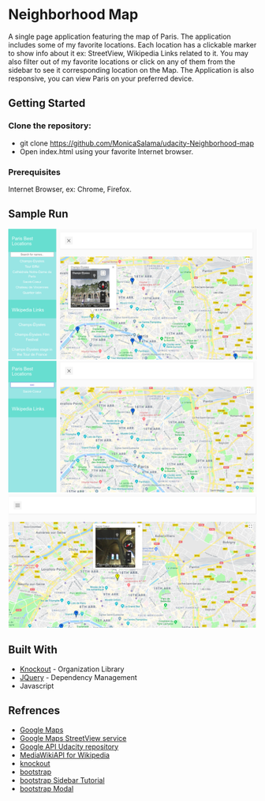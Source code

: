 # Neighborhood Map

A single page application featuring the map of Paris.
The application includes some of my favorite locations.
Each location has a clickable marker to show info about it ex: StreetView, Wikipedia Links related to it.
You may also filter out of my favorite locations or click on any of them from the sidebar to see it corresponding location on the Map.
The Application is also responsive, you can view Paris on your preferred device.


## Getting Started

### Clone the repository:
* git clone https://github.com/MonicaSalama/udacity-Neighborhood-map
* Open index.html using your favorite Internet browser.


### Prerequisites

Internet Browser, ex: Chrome, Firefox.


## Sample Run

![Alt text](SampleRun/1.png?raw=true)
![Alt text](SampleRun/2.png?raw=true)
![Alt text](SampleRun/3.png?raw=true)


## Built With

* [Knockout](http://knockoutjs.com/) - Organization Library
* [JQuery](https://jquery.com/) - Dependency Management
* Javascript


## Refrences

* [Google Maps ](https://developers.google.com/maps/documentation/)
* [Google Maps StreetView service](https://developers.google.com/maps/documentation/javascript/streetview)
* [Google API Udacity repository](https://github.com/udacity/ud864)
* [MediaWikiAPI for Wikipedia](https://www.mediawiki.org/wiki/API:Main_page)
* [knockout](http://knockoutjs.com/documentation/introduction.html)
* [bootstrap](https://getbootstrap.com/)
* [bootstrap Sidebar Tutorial](https://bootstrapious.com/p/bootstrap-sidebar)
* [bootstrap Modal](https://www.w3schools.com/bootstrap/bootstrap_modal.asp)
